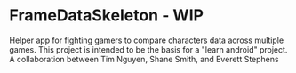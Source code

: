 FrameDataSkeleton - WIP
=================

Helper app for fighting gamers to compare characters data across multiple games.  This project is intended to be the basis for a "learn android" project.  A collaboration between Tim Nguyen, Shane Smith, and Everett Stephens


